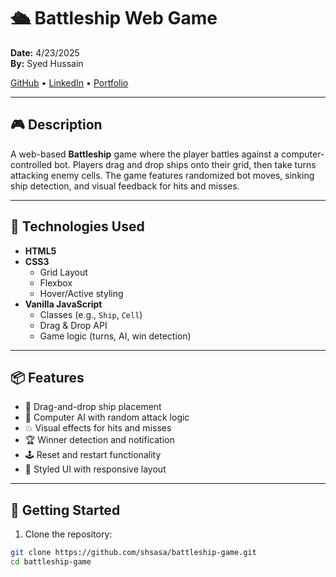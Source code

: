 # 🛳️ Battleship Web Game

**Date:** 4/23/2025  
**By:** Syed Hussain

[GitHub](https://www.github.com/shsasa/) • [LinkedIn](https://www.linkedin.com/in/shsasa/) • [Portfolio](#)

---

## 🎮 Description

A web-based **Battleship** game where the player battles against a computer-controlled bot. Players drag and drop ships onto their grid, then take turns attacking enemy cells. The game features randomized bot moves, sinking ship detection, and visual feedback for hits and misses.


---

## 🧰 Technologies Used

- **HTML5**
- **CSS3**
  - Grid Layout
  - Flexbox
  - Hover/Active styling
- **Vanilla JavaScript**
  - Classes (e.g., `Ship`, `Cell`)
  - Drag & Drop API
  - Game logic (turns, AI, win detection)

---

## 📦 Features

- 🚢 Drag-and-drop ship placement
- 🤖 Computer AI with random attack logic
- 💥 Visual effects for hits and misses
- 🏆 Winner detection and notification
- 🕹️ Reset and restart functionality
- 🎨 Styled UI with responsive layout

---

## 🚀 Getting Started

1. Clone the repository:

```bash
git clone https://github.com/shsasa/battleship-game.git
cd battleship-game

